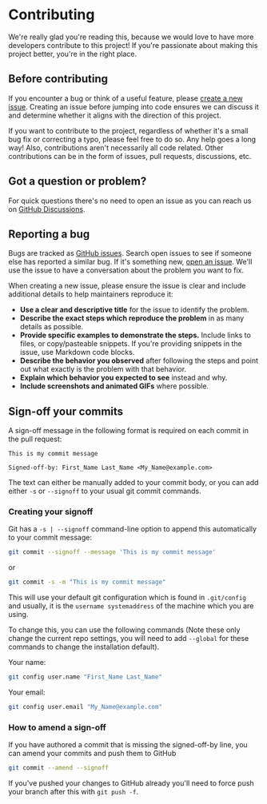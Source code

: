 # Contributing

We're really glad you're reading this, because we would love to have more developers contribute to this project! If you're passionate about making this project better, you're in the right place.

## Before contributing

If you encounter a bug or think of a useful feature, please [create a new issue](https://github.com/makerdiary/imxrt1011-nanokit/issues/new). Creating an issue before jumping into code ensures we can discuss it and determine whether it aligns with the direction of this project.

If you want to contribute to the project, regardless of whether it's a small bug fix or correcting a typo, please feel free to do so. Any help goes a long way! Also, contributions aren't necessarily all code related. Other contributions can be in the form of issues, pull requests, discussions, etc.

## Got a question or problem?

For quick questions there's no need to open an issue as you can reach us on [GitHub Discussions](https://github.com/makerdiary/imxrt1011-nanokit/discussions).

## Reporting a bug

Bugs are tracked as [GitHub issues](https://github.com/makerdiary/imxrt1011-nanokit/issues). Search open issues to see if someone else has reported a similar bug. If it's something new, [open an issue](https://github.com/makerdiary/imxrt1011-nanokit/issues/new). We'll use the issue to have a conversation about the problem you want to fix.

When creating a new issue, please ensure the issue is clear and include additional details to help maintainers reproduce it:

* **Use a clear and descriptive title** for the issue to identify the problem.
* **Describe the exact steps which reproduce the problem** in as many details as possible.
* **Provide specific examples to demonstrate the steps.** Include links to files, or copy/pasteable snippets. If you're providing snippets in the issue, use Markdown code blocks.
* **Describe the behavior you observed** after following the steps and point out what exactly is the problem with that behavior.
* **Explain which behavior you expected to see** instead and why.
* **Include screenshots and animated GIFs** where possible.

## Sign-off your commits

A sign-off message in the following format is required on each commit in the pull request:

``` { .text .no-copy linenums="1" }
This is my commit message

Signed-off-by: First_Name Last_Name <My_Name@example.com>
```

The text can either be manually added to your commit body, or you can add either `-s` or `--signoff` to your usual git commit commands.

### Creating your signoff

Git has a `-s | --signoff` command-line option to append this automatically to your commit message:

``` bash linenums="1"
git commit --signoff --message 'This is my commit message'
```

or

``` bash linenums="1"
git commit -s -m "This is my commit message"
```

This will use your default git configuration which is found in `.git/config` and usually, it is the `username systemaddress` of the machine which you are using.

To change this, you can use the following commands (Note these only change the current repo settings, you will need to add `--global` for these commands to change the installation default).

Your name:

``` bash linenums="1"
git config user.name "First_Name Last_Name"
```

Your email:

``` bash linenums="1"
git config user.email "My_Name@example.com"
```

### How to amend a sign-off

If you have authored a commit that is missing the signed-off-by line, you can amend your commits and push them to GitHub

``` bash linenums="1"
git commit --amend --signoff
```

If you've pushed your changes to GitHub already you'll need to force push your branch after this with `git push -f`.
